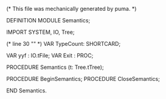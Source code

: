 
(* This file was mechanically generated by puma. *)

DEFINITION MODULE Semantics;

IMPORT SYSTEM, IO, Tree;

(* line 30 "" *)
 VAR TypeCount: SHORTCARD; 

VAR yyf        : IO.tFile;
VAR Exit       : PROC;

PROCEDURE Semantics (t: Tree.tTree);

PROCEDURE BeginSemantics;
PROCEDURE CloseSemantics;

END Semantics.

